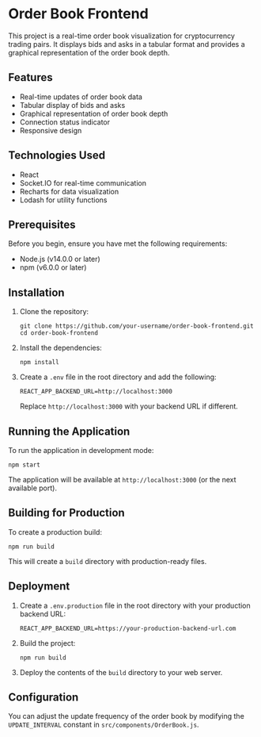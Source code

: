 # Order Book Frontend

This project is a real-time order book visualization for cryptocurrency trading pairs. It displays bids and asks in a tabular format and provides a graphical representation of the order book depth.

## Features

- Real-time updates of order book data
- Tabular display of bids and asks
- Graphical representation of order book depth
- Connection status indicator
- Responsive design

## Technologies Used

- React
- Socket.IO for real-time communication
- Recharts for data visualization
- Lodash for utility functions

## Prerequisites

Before you begin, ensure you have met the following requirements:

- Node.js (v14.0.0 or later)
- npm (v6.0.0 or later)

## Installation

1. Clone the repository:
   ```
   git clone https://github.com/your-username/order-book-frontend.git
   cd order-book-frontend
   ```

2. Install the dependencies:
   ```
   npm install
   ```

3. Create a `.env` file in the root directory and add the following:
   ```
   REACT_APP_BACKEND_URL=http://localhost:3000
   ```
   Replace `http://localhost:3000` with your backend URL if different.

## Running the Application

To run the application in development mode:

```
npm start
```

The application will be available at `http://localhost:3000` (or the next available port).

## Building for Production

To create a production build:

```
npm run build
```

This will create a `build` directory with production-ready files.

## Deployment

1. Create a `.env.production` file in the root directory with your production backend URL:
   ```
   REACT_APP_BACKEND_URL=https://your-production-backend-url.com
   ```

2. Build the project:
   ```
   npm run build
   ```

3. Deploy the contents of the `build` directory to your web server.

## Configuration

You can adjust the update frequency of the order book by modifying the `UPDATE_INTERVAL` constant in `src/components/OrderBook.js`.